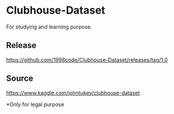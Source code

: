 # Clubhouse-Dataset
For studying and learning purpose.

## Release
https://github.com/1998code/Clubhouse-Dataset/releases/tag/1.0

## Source
https://www.kaggle.com/johntukey/clubhouse-dataset

*Only for legal purpose
